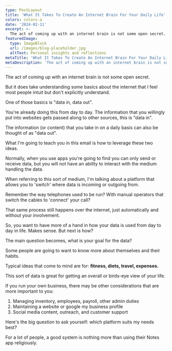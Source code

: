 ```yaml
---
type: PostLayout
title: 'What It Takes To Create An Internet Brain For Your Daily Life'
colors: colors-a
date: '2024-02-11'
excerpt: >-
  The act of coming up with an internet brain is not some open secret....
featuredImage:
  type: ImageBlock
  url: /images/blog-placeholder.jpg
  altText: Personal insights and reflections
metaTitle: 'What It Takes To Create An Internet Brain For Your Daily Life'
metaDescription: 'The act of coming up with an internet brain is not some open secret....'
---
```


The act of coming up with an internet brain is not some open secret. 

But it does take understanding some basics about the internet that I feel most people intuit but don't explicitly understand.

One of those basics is "data in, data out".

You're already doing this from day to day. The information that you willingly put into websites gets passed along to other sources, this is "data in".

The information (or content) that you take in on a daily basis can also be thought of as "data out".

What I'm going to teach you in this email is how to leverage these two ideas.

Normally, when you use apps you're going to find you can only send or receive data, but you will not have an ability to interact with the medium handling the data.

When referring to this sort of medium, I'm talking about a platform that allows you to 'switch' where data is incoming or outgoing from.

Remember the way telephones used to be run? With manual operators that switch the cables to 'connect' your call?

That same process still happens over the internet, just automatically and without your involvement. 

  

So, you want to have more of a hand in how your data is used from day to day in life. Makes sense. But next is how?

The main question becomes, what is your goal for the data?

Some people are going to want to know more about themselves and their habits. 

Typical ideas that come to mind are for: **fitness, diets, travel, expenses.** 

This sort of data is great for getting an overall or birds-eye view of your life. 

  

If you run your own business, there may be other considerations that are more important to you:

1.  Managing inventory, employees, payroll, other admin duties
2.  Maintaining a website or google my business profile
3.  Social media content, outreach, and customer support

  

Here's the big question to ask yourself: which platform suits my needs best?

For a lot of people, a good system is nothing more than using their Notes app religiously.